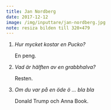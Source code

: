 ```yaml
---
title: Jan Nordberg
date: 2017-12-12
image: /img/inputtare/jan-nordberg.jpg
note: resiza bilden till 320×479
---
```


1. *Hur mycket kostar en Pucko?*
  
    En peng.

2. *Vad är hälften av en grabbhalva?*
  
    Resten.

3. *Om du var på en öde ö ... bla bla*

    Donald Trump och Anna Book.
